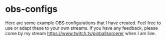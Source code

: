 # obs-configs
Here are some example OBS configurations that I have created.
Feel free to use or adapt these to your own streams.
If you have any feedback, please come by my stream https://www.twitch.tv/pinballsorcerer when I am live.
